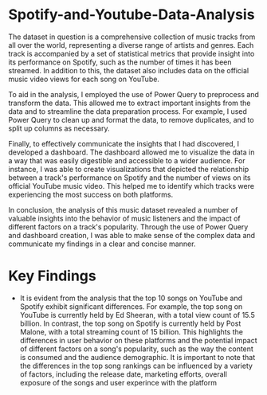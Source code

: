 # Spotify-and-Youtube-Data-Analysis
The dataset in question is a comprehensive collection of music tracks from all over the world, representing a diverse range of artists and genres. Each track is accompanied by a set of statistical metrics that provide insight into its performance on Spotify, such as the number of times it has been streamed. In addition to this, the dataset also includes data on the official music video views for each song on YouTube.

To aid in the analysis, I employed the use of Power Query to preprocess and transform the data. This allowed me to extract important insights from the data and to streamline the data preparation process. For example, I used Power Query to clean up and format the data, to remove duplicates, and to split up columns as necessary.

Finally, to effectively communicate the insights that I had discovered, I developed a dashboard. The dashboard allowed me to visualize the data in a way that was easily digestible and accessible to a wider audience. For instance, I was able to create visualizations that depicted the relationship between a track's performance on Spotify and the number of views on its official YouTube music video. This helped me to identify which tracks were experiencing the most success on both platforms.

In conclusion, the analysis of this music dataset revealed a number of valuable insights into the behavior of music listeners and the impact of different factors on a track's popularity. Through the use of Power Query and dashboard creation, I was able to make sense of the complex data and communicate my findings in a clear and concise manner.

# Key Findings
* It is evident from the analysis that the top 10 songs on YouTube and Spotify exhibit significant differences. For example, the top song on YouTube is currently held by Ed Sheeran, with a total view count of 15.5 billion. In contrast, the top song on Spotify is currently held by Post Malone, with a total streaming count of 15 billion. This highlights the differences in user behavior on these platforms and the potential impact of different factors on a song's popularity, such as the way the content is consumed and the audience demographic. It is important to note that the differences in the top song rankings can be influenced by a variety of factors, including the release date, marketing efforts, overall exposure of the songs and user experince with the platform
